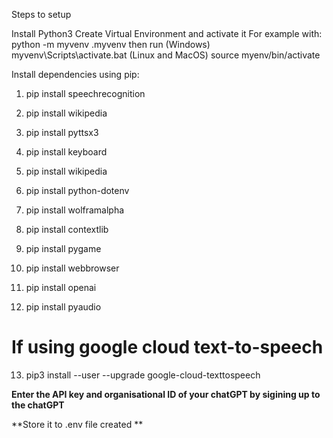 Steps to setup

Install Python3
Create Virtual Environment and activate it
For example with: 
python -m myvenv .myvenv 
then run 
(Windows) myvenv\Scripts\activate.bat
(Linux and MacOS) source myenv/bin/activate

Install dependencies using pip:

1. pip install speechrecognition

2. pip install wikipedia

3. pip install pyttsx3

4. pip install keyboard

5. pip install wikipedia

6. pip install python-dotenv

7. pip install wolframalpha

8. pip install contextlib

9. pip install pygame

10. pip install webbrowser

11. pip install openai

12. pip install pyaudio

# If using google cloud text-to-speech
13. pip3 install --user --upgrade google-cloud-texttospeech

**Enter the API key and organisational ID of your chatGPT by sigining up to the chatGPT** 

**Store it to .env file created **


